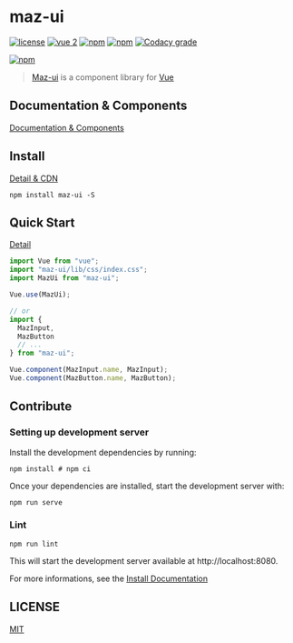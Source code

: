 # maz-ui

[![license](https://img.shields.io/github/license/LouisMazel/maz-ui.svg?style=flat-square)](https://github.com/LouisMazel/maz-ui/blob/master/LICENSE)
[![vue 2](https://img.shields.io/badge/vue-2-42b983.svg?style=flat-square)](https://vuejs.org)
[![npm](https://img.shields.io/npm/v/maz-ui.svg?style=flat-square)](https://www.npmjs.com/package/maz-ui)
[![npm](https://img.shields.io/npm/dt/maz-ui.svg?style=flat-square)](https://www.npmjs.com/package/maz-ui)
[![Codacy grade](https://img.shields.io/codacy/grade/3d15a7c11bfe47c69a2aed93cc67cc29.svg?style=flat-square)](https://www.codacy.com/app/LouisMazel/maz-ui)

[![npm](https://nodei.co/npm/maz-ui.png?downloads=true&downloadRank=true&stars=true)](https://www.npmjs.com/package/maz-ui)

> [Maz-ui](https://github.com/LouisMazel/maz-ui) is a component library for [Vue](https://vuejs.org)

## Documentation & Components

[Documentation & Components](https://louismazel.github.io/maz-ui/)

## Install

[Detail & CDN](https://louismazel.github.io/maz-ui/#/documentation/install)

```shell
npm install maz-ui -S
```

## Quick Start

[Detail](https://louismazel.github.io/maz-ui/#/documentation/get-started)

```javascript
import Vue from "vue";
import "maz-ui/lib/css/index.css";
import MazUi from "maz-ui";

Vue.use(MazUi);

// or
import {
  MazInput,
  MazButton
  // ...
} from "maz-ui";

Vue.component(MazInput.name, MazInput);
Vue.component(MazButton.name, MazButton);
```

## Contribute

### Setting up development server

Install the development dependencies by running:

```shell
npm install # npm ci
```

Once your dependencies are installed, start the development server with:

```shell
npm run serve
```

### Lint

```shell
npm run lint
```

This will start the development server available at http://localhost:8080.

For more informations, see the [Install Documentation](https://louismazel.github.io/maz-ui/#/documentation/install)

## LICENSE

[MIT](LICENSE)
